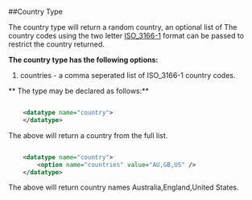 ##Country Type

The country type will return a random country, an optional list of The country codes using the two letter [ISO_3166-1](http://en.wikipedia.org/wiki/ISO_3166-1) format can be passed to restrict the country returned.


**The country type has the following options:**
1. countries - a comma seperated list of ISO_3166-1 country codes.

** The type may be declared as follows:**

```xml

    <datatype name="country">
    </datatype>

```

The above will return a country from the full list.


```xml

    <datatype name="country">
        <option name="countries" value="AU,GB,US" />
    </datatype>

```

The above will return country names Australia,England,United States.

